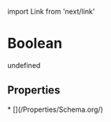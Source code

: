 import Link from 'next/link'
# Boolean

undefined

## Properties

<Grid>
* [](/Properties/Schema.org/)

</Grid>

